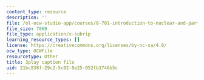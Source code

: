 ```yaml
---
content_type: resource
description: ''
file: /ol-ocw-studio-app/courses/8-701-introduction-to-nuclear-and-particle-physics-fall-2020/21bc838f29c25c028e25052fb1746b5c_ygls16dl8Sc.vtt
file_size: 7860
file_type: application/x-subrip
learning_resource_types: []
license: https://creativecommons.org/licenses/by-nc-sa/4.0/
ocw_type: OCWFile
resourcetype: Other
title: 3play caption file
uid: 21bc838f-29c2-5c02-8e25-052fb1746b5c
---
```

